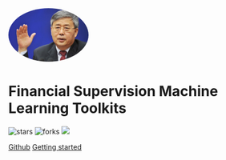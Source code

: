 <img width="160px" style="border-radius: 50%" bor src="郭树清.jpg">

# Financial Supervision Machine Learning Toolkits

![stars](https://img.shields.io/badge/star-0-red)
![forks](https://img.shields.io/badge/fork-0-blue)
![](https://img.shields.io/badge/author-JYZ-green)


[Github](https://github.com/Randal1936/FinancialSupervision)
[Getting started](?id=Headline)


